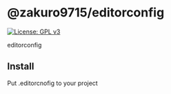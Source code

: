 # @zakuro9715/editorconfig

[![License: GPL v3](https://img.shields.io/badge/License-GPLv3-blue.svg)](https://www.gnu.org/licenses/gpl-3.0)

editorconfig

## Install

Put .editorcnofig to your project
